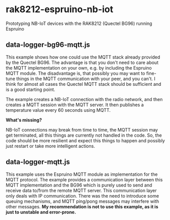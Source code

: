 # rak8212-espruino-nb-iot
Prototyping NB-IoT devices with the RAK8212 (Quectel BG96) running Espruino

## data-logger-bg96-mqtt.js
This example shows how one could use the MQTT stack already provided by the Quectel BG96.
The advantage is that you don't need to care about the MQTT implementation on your own, e.g. by including the
Espruino MQTT module. The disadvantage is, that possibly you may want to fine-tune things in the MQTT communication
with your peer, and you can't. I think for almost all cases the Quectel MQTT stack should be sufficient and is
a good starting point.

The example creates a NB-IoT connection with the radio network, and then creates a MQTT session with the MQTT server.
It then publishes a temperature value every 60 seconds using MQTT.

**What's missing?**

NB-IoT connections may break from time to time, the MQTT session may get terminated, all this things are currently
not handled in the code. So, the code should be more resilient and expect this things to happen and possibly just
restart or take more intelligent actions.

## data-logger-mqtt.js
This example uses the Espruino MQTT module as implementation for the MQTT protocol. The example provides a
communication layer between this MQTT implementation and the BG96 which is purely used to send and receive data
to/from the remote MQTT server. This communication layer only deals with IP communication. There was the need
to introduce some queuing mechanisms, and MQTT ping/pong messages may interfere with other messages.
**My recommendation is not to use this example, as it is just to unstable and error-prone.**
 